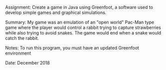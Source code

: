 Assignment: Create a game in Java using Greenfoot, a software used to develop simple games and graphical simulations.

Summary: My game was an emulation of an "open world" Pac-Man type game where the player would control a rabbit trying to capture strawberries while also trying to avoid snakes. The game would end when a snake would catch the rabbit.

Notes: To run this program, you must have an updated Greenfoot environment

Date: December 2018
